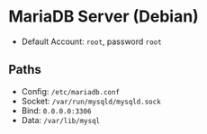 MariaDB Server (Debian)
==================================

* Default Account: `root`, password `root`

## Paths ##

* Config: `/etc/mariadb.conf`
* Socket: `/var/run/mysqld/mysqld.sock`
* Bind: `0.0.0.0:3306`
* Data: `/var/lib/mysql`